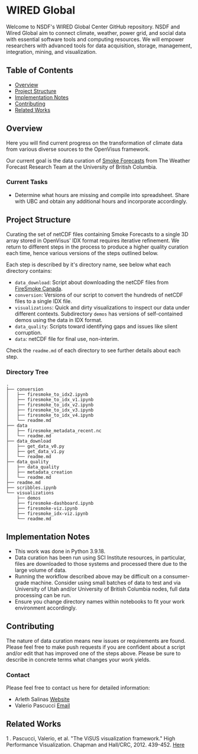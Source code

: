# WIRED Global 

Welcome to NSDF's WIRED Global Center GitHub repository. NSDF and Wired Global aim to connect climate, weather, power grid, and social data with essential software tools and computing resources. We will empower researchers with advanced tools for data acquisition, storage, management, integration, mining, and visualization.

## Table of Contents

- [Overview](#overview)
- [Project Structure](#project-structure)
- [Implementation Notes](#implementation-notes)
- [Contributing](#contributing)
- [Related Works](#related-works)

## Overview

Here you will find current progress on the transformation of climate data from various diverse sources to the OpenVisus framework.

Our current goal is the data curation of [Smoke Forecasts](https://firesmoke.ca/) from The Weather Forecast Research Team at the University of British Columbia.

### Current Tasks
- Determine what hours are missing and compile into spreadsheet. Share with UBC and obtain any additional hours and incorporate accordingly.

## Project Structure

Curating the set of netCDF files containing Smoke Forecasts to a single 3D array stored in OpenVisus' IDX format requires iterative refinement. We return to different steps in the process to produce a higher quality curation each time, hence various versions of the steps outlined below.

Each step is described by it's directory name, see below what each directory contains:
- `data_download`: Script about downloading the netCDF files from [FireSmoke Canada](https://firesmoke.ca/).
- `conversion`: Versions of our script to convert the hundreds of netCDF files to a single IDX file.
- `visualizations`: Quick and dirty visualizations to inspect our data under different contexts. Subdirectory `demos` has versions of self-contained demos using the data in IDX format.
- `data_quality`: Scripts toward identifying gaps and issues like silent corruption.
- `data`: netCDF file for final use, non-interim.

Check the `readme.md` of each directory to see further details about each step.

### Directory Tree
```
.
├── conversion
│   ├── firesmoke_to_idx2.ipynb
│   ├── firesmoke_to_idx_v1.ipynb
│   ├── firesmoke_to_idx_v2.ipynb
│   ├── firesmoke_to_idx_v3.ipynb
│   ├── firesmoke_to_idx_v4.ipynb
│   └── readme.md
├── data
│   ├── firesmoke_metadata_recent.nc
│   └── readme.md
├── data_download
│   ├── get_data_v0.py
│   ├── get_data_v1.py
│   └── readme.md
├── data_quality
│   ├── data_quality
│   ├── metadata_creation
│   └── readme.md
├── readme.md
├── scribbles.ipynb
└── visualizations
    ├── demos
    ├── firesmoke-dashboard.ipynb
    ├── firesmoke-viz.ipynb
    ├── firesmoke_idx-viz.ipynb
    └── readme.md
```

## Implementation Notes

- This work was done in Python 3.9.18.
- Data curation has been run using SCI Institute resources, in particular, files are downloaded to those systems and processed there due to the large volume of data.
- Running the workflow described above may be difficult on a consumer-grade machine. Consider using small batches of data to test and via University of Utah and/or University of British Columbia nodes, full data processing can be run.
- Ensure you change directory names within notebooks to fit your work environment accordingly.

## Contributing

The nature of data curation means new issues or requirements are found. Please feel free to make push requests if you are confident about a script and/or edit that has improved one of the steps above. Please be sure to describe in concrete terms what changes your work yields.

### Contact

Please feel free to contact us here for detailed information:
- Arleth Salinas [Website](https://arlethzuri.github.io/)
- Valerio Pascucci [Email](mailto:pascucci.valerio@gmail.com)

## Related Works
1 . Pascucci, Valerio, et al. "The ViSUS visualization framework." High Performance Visualization. Chapman and Hall/CRC, 2012. 439-452. [Here](https://www.taylorfrancis.com/chapters/edit/10.1201/b12985-32/visus-visualization-framework-valerio-pascucci-giorgio-scorzelli-brian-summa-peer-timo-bremer-attila-gyulassy-cameron-christensen-sujin-philip-sidharth-kumar)

